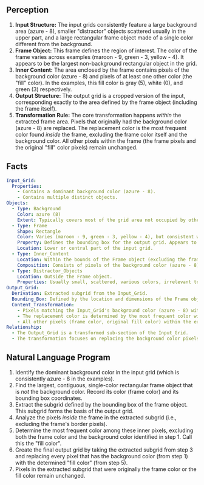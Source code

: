 ## Perception

1.  **Input Structure:** The input grids consistently feature a large background area (azure - 8), smaller "distractor" objects scattered usually in the upper part, and a large rectangular frame object made of a single color different from the background.
2.  **Frame Object:** This frame defines the region of interest. The color of the frame varies across examples (maroon - 9, green - 3, yellow - 4). It appears to be the largest non-background rectangular object in the grid.
3.  **Inner Content:** The area enclosed by the frame contains pixels of the background color (azure - 8) and pixels of at least one other color (the "fill" color). In the examples, this fill color is gray (5), white (0), and green (3) respectively.
4.  **Output Structure:** The output grid is a cropped version of the input, corresponding exactly to the area defined by the frame object (including the frame itself).
5.  **Transformation Rule:** The core transformation happens *within* the extracted frame area. Pixels that originally had the background color (azure - 8) are replaced. The replacement color is the most frequent color found *inside* the frame, excluding the frame color itself and the background color. All other pixels within the frame (the frame pixels and the original "fill" color pixels) remain unchanged.

## Facts


```yaml
Input_Grid:
  Properties:
    - Contains a dominant background color (azure - 8).
    - Contains multiple distinct objects.
Objects:
  - Type: Background
    Color: azure (8)
    Extent: Typically covers most of the grid area not occupied by other objects.
  - Type: Frame
    Shape: Rectangle
    Color: Varies (maroon - 9, green - 3, yellow - 4), but consistent within a single example and different from the background.
    Property: Defines the bounding box for the output grid. Appears to be the largest single-color rectangular object that isn't the background.
    Location: Lower or central part of the input grid.
  - Type: Inner_Content
    Location: Within the bounds of the Frame object (excluding the frame pixels themselves).
    Composition: Consists of pixels of the background color (azure - 8) and pixels of another dominant color ("fill" color - gray - 5, white - 0, green - 3).
  - Type: Distractor_Objects
    Location: Outside the Frame object.
    Properties: Usually small, scattered, various colors, irrelevant to the output.
Output_Grid:
  Derivation: Extracted subgrid from the Input_Grid.
  Bounding_Box: Defined by the location and dimensions of the Frame object in the Input_Grid.
  Content_Transformation:
    - Pixels matching the Input_Grid's background color (azure - 8) within the extracted area are replaced.
    - The replacement color is determined by the most frequent color within the Frame's inner content in the Input_Grid (excluding the frame color and the background color).
    - All other pixels (frame color, original fill color) within the extracted area remain unchanged.
Relationship:
  - The Output_Grid is a transformed sub-section of the Input_Grid.
  - The transformation focuses on replacing the background color pixels found *inside* the identified Frame with the dominant *non-background, non-frame* color also found inside the Frame.
```


## Natural Language Program

1.  Identify the dominant background color in the input grid (which is consistently azure - 8 in the examples).
2.  Find the largest, contiguous, single-color rectangular frame object that is *not* the background color. Record its color (frame color) and its bounding box coordinates.
3.  Extract the subgrid defined by the bounding box of the frame object. This subgrid forms the basis of the output grid.
4.  Analyze the pixels *inside* the frame in the extracted subgrid (i.e., excluding the frame's border pixels).
5.  Determine the most frequent color among these inner pixels, excluding both the frame color and the background color identified in step 1. Call this the "fill color".
6.  Create the final output grid by taking the extracted subgrid from step 3 and replacing every pixel that has the background color (from step 1) with the determined "fill color" (from step 5).
7.  Pixels in the extracted subgrid that were originally the frame color or the fill color remain unchanged.